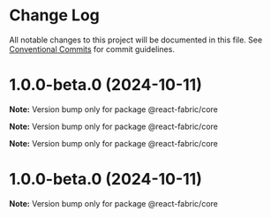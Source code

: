 # Change Log

All notable changes to this project will be documented in this file.
See [Conventional Commits](https://conventionalcommits.org) for commit guidelines.

# 1.0.0-beta.0 (2024-10-11)

**Note:** Version bump only for package @react-fabric/core

**Note:** Version bump only for package @react-fabric/core

**Note:** Version bump only for package @react-fabric/core

# 1.0.0-beta.0 (2024-10-11)

**Note:** Version bump only for package @react-fabric/core
